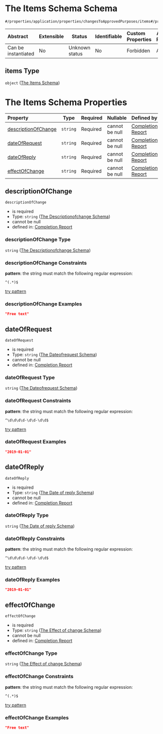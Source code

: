 # The Items Schema Schema

```txt
#/properties/application/properties/changesToApprovedPurposes/items#/properties/application/properties/changesToApprovedPurposes/items
```




| Abstract            | Extensible | Status         | Identifiable | Custom Properties | Additional Properties | Access Restrictions | Defined In                                                                                     |
| :------------------ | ---------- | -------------- | ------------ | :---------------- | --------------------- | ------------------- | ---------------------------------------------------------------------------------------------- |
| Can be instantiated | No         | Unknown status | No           | Forbidden         | Allowed               | none                | [CompletionReport.schema.json\*](../false/CompletionReport.schema.json "open original schema") |

## items Type

`object` ([The Items Schema](completionreport-properties-the-application-schema-properties-the-changestoapprovedpurposes-schema-the-items-schema.md))

# The Items Schema Properties

| Property                                    | Type     | Required | Nullable       | Defined by                                                                                                                                                                                                                                                                                                                                                                                    |
| :------------------------------------------ | -------- | -------- | -------------- | :-------------------------------------------------------------------------------------------------------------------------------------------------------------------------------------------------------------------------------------------------------------------------------------------------------------------------------------------------------------------------------------------- |
| [descriptionOfChange](#descriptionOfChange) | `string` | Required | cannot be null | [Completion Report](completionreport-properties-the-application-schema-properties-the-changestoapprovedpurposes-schema-the-items-schema-properties-the-descriptionofchange-schema.md "\#/properties/application/properties/changesToApprovedPurposes/items/properties/descriptionOfChange#/properties/application/properties/changesToApprovedPurposes/items/properties/descriptionOfChange") |
| [dateOfRequest](#dateOfRequest)             | `string` | Required | cannot be null | [Completion Report](completionreport-properties-the-application-schema-properties-the-changestoapprovedpurposes-schema-the-items-schema-properties-the-dateofrequest-schema.md "\#/properties/application/properties/changesToApprovedPurposes/items/properties/dateOfRequest#/properties/application/properties/changesToApprovedPurposes/items/properties/dateOfRequest")                   |
| [dateOfReply](#dateOfReply)                 | `string` | Required | cannot be null | [Completion Report](completionreport-properties-the-application-schema-properties-the-changestoapprovedpurposes-schema-the-items-schema-properties-the-date-of-reply-schema.md "\#/properties/application/properties/changesToApprovedPurposes/items/properties/dateOfReply#/properties/application/properties/changesToApprovedPurposes/items/properties/dateOfReply")                       |
| [effectOfChange](#effectOfChange)           | `string` | Required | cannot be null | [Completion Report](completionreport-properties-the-application-schema-properties-the-changestoapprovedpurposes-schema-the-items-schema-properties-the-effect-of-change-schema.md "\#/properties/application/properties/changesToApprovedPurposes/items/properties/effectOfChange#/properties/application/properties/changesToApprovedPurposes/items/properties/effectOfChange")              |

## descriptionOfChange




`descriptionOfChange`

-   is required
-   Type: `string` ([The Descriptionofchange Schema](completionreport-properties-the-application-schema-properties-the-changestoapprovedpurposes-schema-the-items-schema-properties-the-descriptionofchange-schema.md))
-   cannot be null
-   defined in: [Completion Report](completionreport-properties-the-application-schema-properties-the-changestoapprovedpurposes-schema-the-items-schema-properties-the-descriptionofchange-schema.md "\#/properties/application/properties/changesToApprovedPurposes/items/properties/descriptionOfChange#/properties/application/properties/changesToApprovedPurposes/items/properties/descriptionOfChange")

### descriptionOfChange Type

`string` ([The Descriptionofchange Schema](completionreport-properties-the-application-schema-properties-the-changestoapprovedpurposes-schema-the-items-schema-properties-the-descriptionofchange-schema.md))

### descriptionOfChange Constraints

**pattern**: the string must match the following regular expression: 

```regexp
^(.*)$
```

[try pattern](https://regexr.com/?expression=%5E(.*)%24 "try regular expression with regexr.com")

### descriptionOfChange Examples

```json
"Free text"
```

## dateOfRequest




`dateOfRequest`

-   is required
-   Type: `string` ([The Dateofrequest Schema](completionreport-properties-the-application-schema-properties-the-changestoapprovedpurposes-schema-the-items-schema-properties-the-dateofrequest-schema.md))
-   cannot be null
-   defined in: [Completion Report](completionreport-properties-the-application-schema-properties-the-changestoapprovedpurposes-schema-the-items-schema-properties-the-dateofrequest-schema.md "\#/properties/application/properties/changesToApprovedPurposes/items/properties/dateOfRequest#/properties/application/properties/changesToApprovedPurposes/items/properties/dateOfRequest")

### dateOfRequest Type

`string` ([The Dateofrequest Schema](completionreport-properties-the-application-schema-properties-the-changestoapprovedpurposes-schema-the-items-schema-properties-the-dateofrequest-schema.md))

### dateOfRequest Constraints

**pattern**: the string must match the following regular expression: 

```regexp
^\d\d\d\d-\d\d-\d\d$
```

[try pattern](https://regexr.com/?expression=%5E%5Cd%5Cd%5Cd%5Cd-%5Cd%5Cd-%5Cd%5Cd%24 "try regular expression with regexr.com")

### dateOfRequest Examples

```json
"2019-01-01"
```

## dateOfReply




`dateOfReply`

-   is required
-   Type: `string` ([The Date of reply Schema](completionreport-properties-the-application-schema-properties-the-changestoapprovedpurposes-schema-the-items-schema-properties-the-date-of-reply-schema.md))
-   cannot be null
-   defined in: [Completion Report](completionreport-properties-the-application-schema-properties-the-changestoapprovedpurposes-schema-the-items-schema-properties-the-date-of-reply-schema.md "\#/properties/application/properties/changesToApprovedPurposes/items/properties/dateOfReply#/properties/application/properties/changesToApprovedPurposes/items/properties/dateOfReply")

### dateOfReply Type

`string` ([The Date of reply Schema](completionreport-properties-the-application-schema-properties-the-changestoapprovedpurposes-schema-the-items-schema-properties-the-date-of-reply-schema.md))

### dateOfReply Constraints

**pattern**: the string must match the following regular expression: 

```regexp
^\d\d\d\d-\d\d-\d\d$
```

[try pattern](https://regexr.com/?expression=%5E%5Cd%5Cd%5Cd%5Cd-%5Cd%5Cd-%5Cd%5Cd%24 "try regular expression with regexr.com")

### dateOfReply Examples

```json
"2019-01-01"
```

## effectOfChange




`effectOfChange`

-   is required
-   Type: `string` ([The Effect of change Schema](completionreport-properties-the-application-schema-properties-the-changestoapprovedpurposes-schema-the-items-schema-properties-the-effect-of-change-schema.md))
-   cannot be null
-   defined in: [Completion Report](completionreport-properties-the-application-schema-properties-the-changestoapprovedpurposes-schema-the-items-schema-properties-the-effect-of-change-schema.md "\#/properties/application/properties/changesToApprovedPurposes/items/properties/effectOfChange#/properties/application/properties/changesToApprovedPurposes/items/properties/effectOfChange")

### effectOfChange Type

`string` ([The Effect of change Schema](completionreport-properties-the-application-schema-properties-the-changestoapprovedpurposes-schema-the-items-schema-properties-the-effect-of-change-schema.md))

### effectOfChange Constraints

**pattern**: the string must match the following regular expression: 

```regexp
^(.*)$
```

[try pattern](https://regexr.com/?expression=%5E(.*)%24 "try regular expression with regexr.com")

### effectOfChange Examples

```json
"Free text"
```

